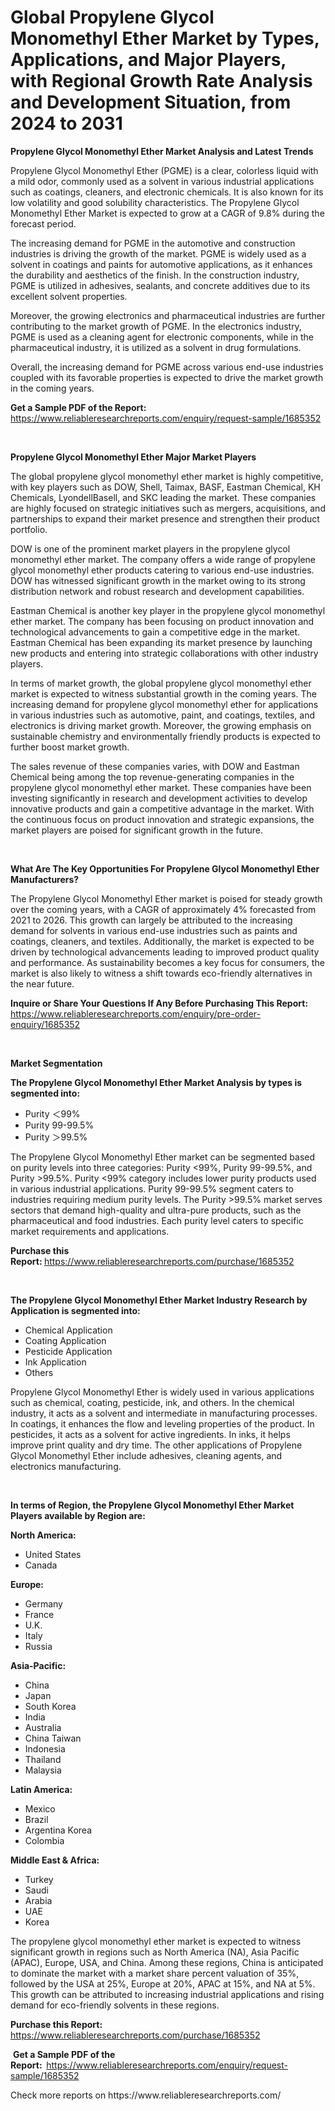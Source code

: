 <p><h1>Global Propylene Glycol Monomethyl Ether Market by Types, Applications, and Major Players, with Regional Growth Rate Analysis and Development Situation, from 2024 to 2031</h1></p><p><strong>Propylene Glycol Monomethyl Ether Market Analysis and Latest Trends</strong></p>
<p><p>Propylene Glycol Monomethyl Ether (PGME) is a clear, colorless liquid with a mild odor, commonly used as a solvent in various industrial applications such as coatings, cleaners, and electronic chemicals. It is also known for its low volatility and good solubility characteristics. The Propylene Glycol Monomethyl Ether Market is expected to grow at a CAGR of 9.8% during the forecast period.</p><p>The increasing demand for PGME in the automotive and construction industries is driving the growth of the market. PGME is widely used as a solvent in coatings and paints for automotive applications, as it enhances the durability and aesthetics of the finish. In the construction industry, PGME is utilized in adhesives, sealants, and concrete additives due to its excellent solvent properties.</p><p>Moreover, the growing electronics and pharmaceutical industries are further contributing to the market growth of PGME. In the electronics industry, PGME is used as a cleaning agent for electronic components, while in the pharmaceutical industry, it is utilized as a solvent in drug formulations.</p><p>Overall, the increasing demand for PGME across various end-use industries coupled with its favorable properties is expected to drive the market growth in the coming years.</p></p>
<p><strong>Get a Sample PDF of the Report:&nbsp;</strong> <a href="https://www.reliableresearchreports.com/enquiry/request-sample/1685352">https://www.reliableresearchreports.com/enquiry/request-sample/1685352</a></p>
<p>&nbsp;</p>
<p><strong>Propylene Glycol Monomethyl Ether Major Market Players</strong></p>
<p><p>The global propylene glycol monomethyl ether market is highly competitive, with key players such as DOW, Shell, Taimax, BASF, Eastman Chemical, KH Chemicals, LyondellBasell, and SKC leading the market. These companies are highly focused on strategic initiatives such as mergers, acquisitions, and partnerships to expand their market presence and strengthen their product portfolio.</p><p>DOW is one of the prominent market players in the propylene glycol monomethyl ether market. The company offers a wide range of propylene glycol monomethyl ether products catering to various end-use industries. DOW has witnessed significant growth in the market owing to its strong distribution network and robust research and development capabilities.</p><p>Eastman Chemical is another key player in the propylene glycol monomethyl ether market. The company has been focusing on product innovation and technological advancements to gain a competitive edge in the market. Eastman Chemical has been expanding its market presence by launching new products and entering into strategic collaborations with other industry players.</p><p>In terms of market growth, the global propylene glycol monomethyl ether market is expected to witness substantial growth in the coming years. The increasing demand for propylene glycol monomethyl ether for applications in various industries such as automotive, paint, and coatings, textiles, and electronics is driving market growth. Moreover, the growing emphasis on sustainable chemistry and environmentally friendly products is expected to further boost market growth.</p><p>The sales revenue of these companies varies, with DOW and Eastman Chemical being among the top revenue-generating companies in the propylene glycol monomethyl ether market. These companies have been investing significantly in research and development activities to develop innovative products and gain a competitive advantage in the market. With the continuous focus on product innovation and strategic expansions, the market players are poised for significant growth in the future.</p></p>
<p>&nbsp;</p>
<p><strong>What Are The Key Opportunities For Propylene Glycol Monomethyl Ether Manufacturers?</strong></p>
<p><p>The Propylene Glycol Monomethyl Ether market is poised for steady growth over the coming years, with a CAGR of approximately 4% forecasted from 2021 to 2026. This growth can largely be attributed to the increasing demand for solvents in various end-use industries such as paints and coatings, cleaners, and textiles. Additionally, the market is expected to be driven by technological advancements leading to improved product quality and performance. As sustainability becomes a key focus for consumers, the market is also likely to witness a shift towards eco-friendly alternatives in the near future.</p></p>
<p><strong>Inquire or Share Your Questions If Any Before Purchasing This Report:</strong> <a href="https://www.reliableresearchreports.com/enquiry/pre-order-enquiry/1685352">https://www.reliableresearchreports.com/enquiry/pre-order-enquiry/1685352</a></p>
<p>&nbsp;</p>
<p><strong>Market Segmentation</strong></p>
<p><strong>The Propylene Glycol Monomethyl Ether Market Analysis by types is segmented into:</strong></p>
<p><ul><li>Purity ＜99%</li><li>Purity 99-99.5%</li><li>Purity ＞99.5%</li></ul></p>
<p><p>The Propylene Glycol Monomethyl Ether market can be segmented based on purity levels into three categories: Purity <99%, Purity 99-99.5%, and Purity >99.5%. Purity <99% category includes lower purity products used in various industrial applications. Purity 99-99.5% segment caters to industries requiring medium purity levels. The Purity >99.5% market serves sectors that demand high-quality and ultra-pure products, such as the pharmaceutical and food industries. Each purity level caters to specific market requirements and applications.</p></p>
<p><strong>Purchase this Report:&nbsp;</strong><a href="https://www.reliableresearchreports.com/purchase/1685352">https://www.reliableresearchreports.com/purchase/1685352</a></p>
<p>&nbsp;</p>
<p><strong>The Propylene Glycol Monomethyl Ether Market Industry Research by Application is segmented into:</strong></p>
<p><ul><li>Chemical Application</li><li>Coating Application</li><li>Pesticide Application</li><li>Ink Application</li><li>Others</li></ul></p>
<p><p>Propylene Glycol Monomethyl Ether is widely used in various applications such as chemical, coating, pesticide, ink, and others. In the chemical industry, it acts as a solvent and intermediate in manufacturing processes. In coatings, it enhances the flow and leveling properties of the product. In pesticides, it acts as a solvent for active ingredients. In inks, it helps improve print quality and dry time. The other applications of Propylene Glycol Monomethyl Ether include adhesives, cleaning agents, and electronics manufacturing.</p></p>
<p>&nbsp;</p>
<p><strong>In terms of Region, the Propylene Glycol Monomethyl Ether Market Players available by Region are:</strong></p>
<p>
    <p> <strong> North America: </strong>
        <ul>
            <li>United States</li>
            <li>Canada</li>
        </ul>
        </p> 
    <p> <strong> Europe: </strong>
        <ul>
            <li>Germany</li>
            <li>France</li>
            <li>U.K.</li>
            <li>Italy</li>
            <li>Russia</li>
        </ul>
        </p> 
    <p> <strong> Asia-Pacific: </strong>
        <ul>
            <li>China</li>
            <li>Japan</li>
            <li>South Korea</li>
            <li>India</li>
            <li>Australia</li>
            <li>China Taiwan</li>
            <li>Indonesia</li>
            <li>Thailand</li>
            <li>Malaysia</li>
        </ul>
        </p> 
    <p> <strong> Latin America: </strong>
        <ul>
            <li>Mexico</li>
            <li>Brazil</li>
            <li>Argentina Korea</li>
            <li>Colombia</li>
        </ul>
        </p> 
    <p> <strong> Middle East & Africa: </strong>
        <ul>
            <li>Turkey</li>
            <li>Saudi</li>
            <li>Arabia</li>
            <li>UAE</li>
            <li>Korea</li>
        </ul>
    </p>
    </p>
<p><p>The propylene glycol monomethyl ether market is expected to witness significant growth in regions such as North America (NA), Asia Pacific (APAC), Europe, USA, and China. Among these regions, China is anticipated to dominate the market with a market share percent valuation of 35%, followed by the USA at 25%, Europe at 20%, APAC at 15%, and NA at 5%. This growth can be attributed to increasing industrial applications and rising demand for eco-friendly solvents in these regions.</p></p>
<p><strong>Purchase this Report: </strong><a href="https://www.reliableresearchreports.com/purchase/1685352">https://www.reliableresearchreports.com/purchase/1685352</a></p>
<p>&nbsp;<strong>Get a Sample PDF of the Report:&nbsp;&nbsp;</strong><a href="https://www.reliableresearchreports.com/enquiry/request-sample/1685352">https://www.reliableresearchreports.com/enquiry/request-sample/1685352</a></p>
<p><strong></strong></p>
<p>Check more reports on https://www.reliableresearchreports.com/</p>